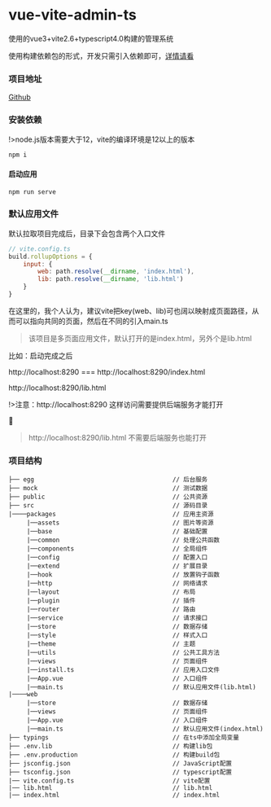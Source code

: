 # vue-vite-admin-ts

使用的vue3+vite2.6+typescript4.0构建的管理系统

使用构建依赖包的形式，开发只需引入依赖即可，[详情请看](/vue-vite-admin-ts/web.md)

### 项目地址

[Github](https://github.com/hangjob/vue-vite-admin-ts)

### 安装依赖

!>node.js版本需要大于12，vite的编译环境是12以上的版本

```bash
npm i
```

#### 启动应用

```bash
npm run serve
```

### 默认应用文件

默认拉取项目完成后，目录下会包含两个入口文件

```js
// vite.config.ts
build.rollupOptions = {
    input: {
        web: path.resolve(__dirname, 'index.html'),
        lib: path.resolve(__dirname, 'lib.html')
    }
}
```

在这里的，我个人认为，建议vite把key(web、lib)可也阔以映射成页面路径，从而可以指向共同的页面，然后在不同的引入main.ts

> 该项目是多页面应用文件，默认打开的是index.html，另外个是lib.html

比如：启动完成之后

http://localhost:8290 === http://localhost:8290/index.html

http://localhost:8290/lib.html

!>注意：http://localhost:8290 这样访问需要提供后端服务才能打开

🙂

>http://localhost:8290/lib.html 不需要后端服务也能打开

### 项目结构

```
├── egg                                      // 后台服务
├── mock                                     // 测试数据
├── public                                   // 公共资源
├── src                                      // 源码目录
|────packages                                // 应用主资源
     |──assets                               // 图片等资源
     |──base                                 // 基础配置
     |──common                               // 处理公共函数
     |──components                           // 全局组件
     |──config                               // 配置入口
     |──extend                               // 扩展目录
     |──hook                                 // 放置钩子函数
     |──http                                 // 网络请求
     |──layout                               // 布局
     |──plugin                               // 插件
     |──router                               // 路由
     |──service                              // 请求接口
     |──store                                // 数据存储
     |──style                                // 样式入口
     |──theme                                // 主题 
     |──utils                                // 公共工具方法
     |──views                                // 页面组件
     |──install.ts                           // 应用入口文件 
     |──App.vue                              // 入口组件 
     |──main.ts                              // 默认应用文件(lib.html)
|────web
     |──store                                // 数据存储
     |──views                                // 页面组件
     |──App.vue                              // 入口组件 
     |──main.ts                              // 默认应用文件(index.html)
├── typings                                  // 在ts中添加全局变量
├── .env.lib                                 // 构建lib包
├── .env.production                          // 构建build包
├── jsconfig.json                            // JavaScript配置
├── tsconfig.json                            // typescript配置
|── vite.config.ts                           // vite配置
|── lib.html                                 // lib.html
|── index.html                               // index.html
```
